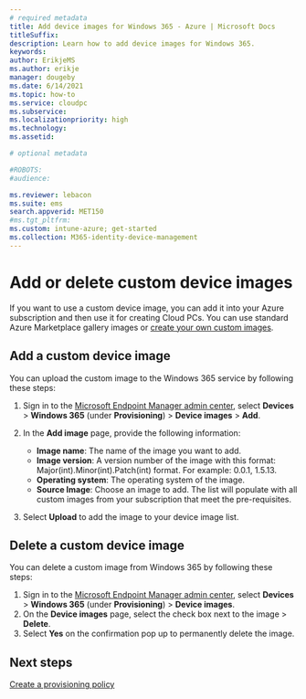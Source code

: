 ```yaml
---
# required metadata
title: Add device images for Windows 365 - Azure | Microsoft Docs
titleSuffix:
description: Learn how to add device images for Windows 365.
keywords:
author: ErikjeMS  
ms.author: erikje
manager: dougeby
ms.date: 6/14/2021
ms.topic: how-to
ms.service: cloudpc
ms.subservice:
ms.localizationpriority: high
ms.technology:
ms.assetid: 

# optional metadata

#ROBOTS:
#audience:

ms.reviewer: lebacon
ms.suite: ems
search.appverid: MET150
#ms.tgt_pltfrm:
ms.custom: intune-azure; get-started
ms.collection: M365-identity-device-management
---
```


# Add or delete custom device images

If you want to use a custom device image, you can add it into your Azure subscription and then use it for creating Cloud PCs. You can use standard Azure Marketplace gallery images or [create your own custom images](/azure/virtual-machines/windows/capture-image-resource).

## Add a custom device image

You can upload the custom image to the Windows 365 service by following these steps:

1. Sign in to the [Microsoft Endpoint Manager admin center](https://endpoint.microsoft.com/), select **Devices** > **Windows 365** (under **Provisioning**) > **Device images** > **Add**.
2. In the **Add image** page, provide the following information:
    - **Image name**: The name of the image you want to add.
    - **Image version**: A version number of the image with this format: Major(int).Minor(int).Patch(int) format. For example: 0.0.1, 1.5.13.
    - **Operating system**: The operating system of the image.
    - **Source Image**: Choose an image to add. The list will populate with all custom images from your subscription that meet the pre-requisites.

3. Select **Upload** to add the image to your device image list.

## Delete a custom device image

You can delete a custom image from Windows 365 by following these steps:

1. Sign in to the [Microsoft Endpoint Manager admin center](https://endpoint.microsoft.com/), select **Devices** > **Windows 365** (under **Provisioning**) > **Device images**.
2. On the **Device images** page, select the check box next to the image > **Delete**.
4. Select **Yes** on the confirmation pop up to permanently delete the image.  

<!-- ########################## -->
## Next steps

[Create a provisioning policy](create-provisioning-policy.md)
